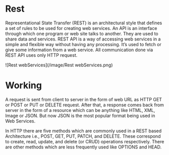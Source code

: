 # Rest

Representational State Transfer (REST) is an architectural style that defines a set of rules to be used for creating web services. An API is an interface through which one program or web site talks to another. They are used to share data and services. REST API is a way of accessing web services in a simple and flexible way without having any processing. It’s used to fetch or give some information from a web service. All communication done via REST API uses only HTTP request. 

![Rest webServices](/image/Rest webServices.png)

# Working

A request is sent from client to server in the form of web URL as HTTP GET or POST or PUT or DELETE request. After that, a response comes back from server in the form of a resource which can be anything like HTML, XML, Image or JSON. But now JSON is the most popular format being used in Web Services. 

In HTTP there are five methods which are commonly used in a REST based Architecture i.e., POST, GET, PUT, PATCH, and DELETE. These correspond to create, read, update, and delete (or CRUD) operations respectively. There are other methods which are less frequently used like OPTIONS and HEAD. 

